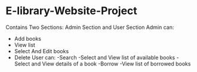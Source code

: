 # E-library-Website-Project
Contains Two Sections:
Admin Section and User Section
Admin can:
- Add books
- View list
- Select And Edit books
- Delete
User can:
-Search
-Select and View list of available books
-Select and View details of a book
-Borrow
-View list of borrowed books
